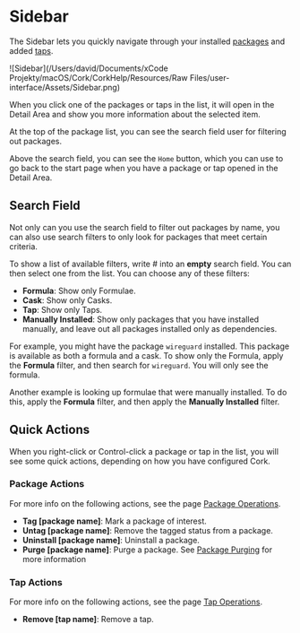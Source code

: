 # Sidebar

The Sidebar lets you quickly navigate through your installed [packages](../getting-started/main.md#basic-terms) and added [taps](../getting-started/main.md#basic-terms). 

![Sidebar](/Users/david/Documents/xCode Projekty/macOS/Cork/CorkHelp/Resources/Raw Files/user-interface/Assets/Sidebar.png)

When you click one of the packages or taps in the list, it will open in the Detail Area and show you more information about the selected item.

At the top of the package list, you can see the search field user for filtering out packages.

Above the search field, you can see the `Home` button, which you can use to go back to the start page when you have a package or tap opened in the Detail Area.

## Search Field

Not only can you use the search field to filter out packages by name, you can also use search filters to only look for packages that meet certain criteria. 

To show a list of available filters, write # into an **empty** search field. You can then select one from the list. You can choose any of these filters:

- **Formula**: Show only Formulae.
- **Cask**: Show only Casks.
- **Tap**: Show only Taps.
- **Manually Installed**: Show only packages that you have installed manually, and leave out all packages installed only as dependencies.

For example, you might have the package `wireguard` installed. This package is available as both a formula and a cask. To show only the Formula, apply the **Formula** filter, and then search for `wireguard`. You will only see the formula.

Another example is looking up formulae that were manually installed. To do this, apply the **Formula** filter, and then apply the **Manually Installed** filter.

## Quick Actions

When you right-click or Control-click a package or tap in the list, you will see some quick actions, depending on how you have configured Cork.

### Package Actions

For more info on the following actions, see the page [Package Operations](../package-operations/main.md).

- **Tag [package name]**: Mark a package of interest.
- **Untag [package name]**: Remove the tagged status from a package.
- **Uninstall [package name]**: Uninstall a package.
- **Purge [package name]**: Purge a package. See [Package Purging](../package-operations/advanced/purging.md) for more information

### Tap Actions

For more info on the following actions, see the page [Tap Operations](../tap-operations/main.md).

- **Remove [tap name]**: Remove a tap.